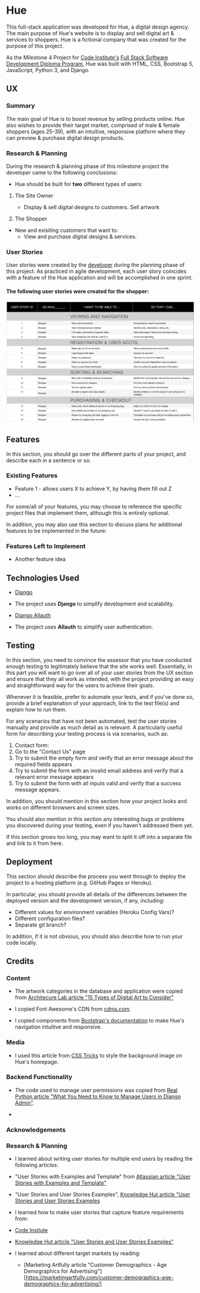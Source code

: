 # Hue

This full-stack application was developed for Hue, a digital design agency. The main purpose of Hue's website is to display and sell digital art & services to shoppers. Hue is a fictional company that was created for the purpose of this project.

As the Milestone 4 Project for [Code Institute's](https://codeinstitute.net) [Full Stack Software Development Diploma Program](https://codeinstitute.net/full-stack-software-development-diploma/), Hue was built with HTML, CSS, Bootstrap 5, JavaScript, Python 3, and Django.

## UX

### Summary

The main goal of Hue is to boost revenue by selling products online. Hue also wishes to provide their target market, comprised of male & female shoppers (ages 25-39), with an intuitive, responsive platform where they can preview & purchase digital design products.

### Research & Planning

During the research & planning phase of this milestone project the developer came to the following conclusions:

- Hue should be built for **two** different types of users:
 1) The Site Owner
    * Display & sell digital designs to customers.
    Sell artwork

 2) The Shopper
 - New and exisiting customers that want to:
    * View and purchase digital designs & services.

### User Stories

User stories were created by the [developer](https://www.github.com/alissatroiano) during the planning phase of this project. As practiced in agile development, each user story coincides with a feature of the Hue application and will be accomplished in one sprint.

#### The following user stories were created for the **shopper**:

![Shopper](wireframes/userstories-shopper.png)


## Features

In this section, you should go over the different parts of your project, and describe each in a sentence or so.

### Existing Features
- Feature 1 - allows users X to achieve Y, by having them fill out Z
- ...

For some/all of your features, you may choose to reference the specific project files that implement them, although this is entirely optional.

In addition, you may also use this section to discuss plans for additional features to be implemented in the future:

### Features Left to Implement
- Another feature idea

## Technologies Used

- [Django](https://www.djangoproject.com/)
 - The project uses **Django** to simplify development and scalability.

- [Django Allauth](https://django-allauth.readthedocs.io/en/latest/installation.html)
 - The project uses **Allauth** to simplify user authentication.


## Testing

In this section, you need to convince the assessor that you have conducted enough testing to legitimately believe that the site works well. Essentially, in this part you will want to go over all of your user stories from the UX section and ensure that they all work as intended, with the project providing an easy and straightforward way for the users to achieve their goals.

Whenever it is feasible, prefer to automate your tests, and if you've done so, provide a brief explanation of your approach, link to the test file(s) and explain how to run them.

For any scenarios that have not been automated, test the user stories manually and provide as much detail as is relevant. A particularly useful form for describing your testing process is via scenarios, such as:

1. Contact form:
 1. Go to the "Contact Us" page
 2. Try to submit the empty form and verify that an error message about the required fields appears
 3. Try to submit the form with an invalid email address and verify that a relevant error message appears
 4. Try to submit the form with all inputs valid and verify that a success message appears.

In addition, you should mention in this section how your project looks and works on different browsers and screen sizes.

You should also mention in this section any interesting bugs or problems you discovered during your testing, even if you haven't addressed them yet.

If this section grows too long, you may want to split it off into a separate file and link to it from here.

## Deployment

This section should describe the process you went through to deploy the project to a hosting platform (e.g. GitHub Pages or Heroku).

In particular, you should provide all details of the differences between the deployed version and the development version, if any, including:
- Different values for environment variables (Heroku Config Vars)?
- Different configuration files?
- Separate git branch?

In addition, if it is not obvious, you should also describe how to run your code locally.


## Credits

### Content
- The artwork categories in the database and application were copied from [Architecure Lab article "15 Types of Digital Art to Consider"](https://www.architecturelab.net/types-of-digital-art/)

- I copied Font Awesome's CDN from [cdnjs.com](https://cdnjs.com/libraries/font-awesome).

- I copied components from [Bootstrap's documentation](https://getbootstrap.com/docs/5.0/components/navs-tabs/) to make Hue's navigation intuitive and responsive.

### Media
- I used this article from [CSS Tricks](https://css-tricks.com/perfect-full-page-background-image/) to style the background image on Hue's homepage.

### Backend Functionality
- The code used to manage user permissions was copied from [Real Python article "What You Need to Know to Manage Users in Django Admin"](https://realpython.com/manage-users-in-django-admin/#implement-custom-business-roles-in-django-admin).

- 

### Acknowledgements


### Research & Planning

- I learned about writing user stories for multiple end users by reading the following articles:

 - "User Stories with Examples and Template" from [Atlassian article "User Stories with Examples and Template"](https://www.atlassian.com/agile/project-management/user-stories)

 - "User Stories and User Stories Examples", [Knowledge Hut article "User Stories and User Stories Examples](https://www.knowledgehut.com/blog/agile/user-stories-examples)

- I learned how to make user stories that capture feature requirements from:

 - [Code Insitute]()

 - [Knowledge Hut article "User Stories and User Stories Examples"](https://www.knowledgehut.com/blog/agile/user-stories-examples)

- I learned about different target markets by reading:

    - [Marketing Artfully article "Customer Demographics - Age Demographics for Advertising"][https://marketingartfully.com/customer-demographics-age-demographics-for-advertising/]
